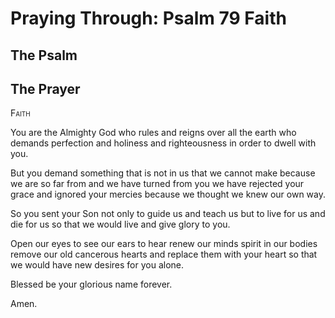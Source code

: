 # Praying Through: Psalm 79 Faith

## The Psalm

## The Prayer

<div style="font-variant: small-caps;">
Faith
</div>


You are the Almighty God
  who rules and reigns
  over all the earth
  who demands perfection
  and holiness
  and righteousness 
  in order to dwell with you.

But you demand something
  that is not in us
  that we cannot make
  because we are so far from
  and we have turned from you
  we have rejected your grace
  and ignored your mercies
  because we thought we knew our own way.

So you sent your Son
  not only to guide us and teach us
  but to live for us and die for us
  so that we would live and give glory to you.

Open our eyes to see
  our ears to hear
  renew our minds
  spirit in our bodies
  remove our old cancerous hearts
  and replace them with your heart
  so that we would have new desires for you alone.

Blessed be your glorious name forever.

Amen.

